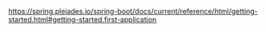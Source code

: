 https://spring.pleiades.io/spring-boot/docs/current/reference/html/getting-started.html#getting-started.first-application



